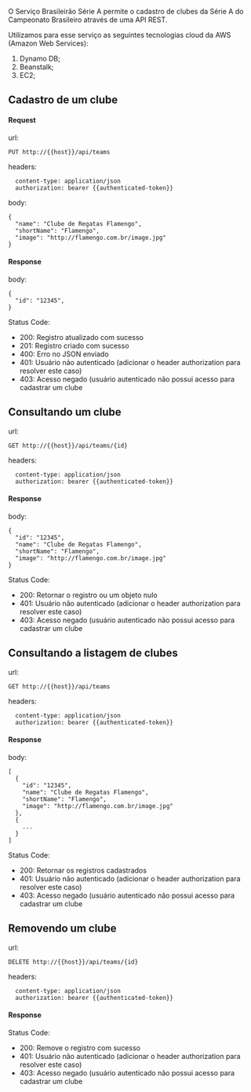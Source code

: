 O Serviço Brasileirão Série A permite o cadastro de clubes da Série A do Campeonato Brasileiro através de uma API REST.

Utilizamos para esse serviço as seguintes tecnologias cloud da AWS (Amazon Web Services):

1. Dynamo DB;
2. Beanstalk;
3. EC2;

## Cadastro de um clube

#### Request
url: 
```
PUT http://{{host}}/api/teams
```
headers:
```
  content-type: application/json
  authorization: bearer {{authenticated-token}}
```
body:
```
{
  "name": "Clube de Regatas Flamengo",
  "shortName": "Flamengo",
  "image": "http://flamengo.com.br/image.jpg"
}
```
#### Response
body:
```
{
  "id": "12345",
}
```

Status Code:
- 200: Registro atualizado com sucesso
- 201: Registro criado com sucesso
- 400: Erro no JSON enviado
- 401: Usuário não autenticado (adicionar o header authorization para resolver este caso)
- 403: Acesso negado (usuário autenticado não possui acesso para cadastrar um clube


## Consultando um clube
url: 
```
GET http://{{host}}/api/teams/{id}
```
headers:
```
  content-type: application/json
  authorization: bearer {{authenticated-token}}
```
#### Response
body:
```
{
  "id": "12345",
  "name": "Clube de Regatas Flamengo",
  "shortName": "Flamengo",
  "image": "http://flamengo.com.br/image.jpg"
}
```

Status Code:
- 200: Retornar o registro ou um objeto nulo
- 401: Usuário não autenticado (adicionar o header authorization para resolver este caso)
- 403: Acesso negado (usuário autenticado não possui acesso para cadastrar um clube

## Consultando a listagem de clubes
url: 
```
GET http://{{host}}/api/teams
```
headers:
```
  content-type: application/json
  authorization: bearer {{authenticated-token}}
```
#### Response
body:
```
[
  {
    "id": "12345",
    "name": "Clube de Regatas Flamengo",
    "shortName": "Flamengo",
    "image": "http://flamengo.com.br/image.jpg"
  },
  {
    ...
  }
]
```

Status Code:
- 200: Retornar os registros cadastrados
- 401: Usuário não autenticado (adicionar o header authorization para resolver este caso)
- 403: Acesso negado (usuário autenticado não possui acesso para cadastrar um clube

## Removendo um clube
url: 
```
DELETE http://{{host}}/api/teams/{id}
```
headers:
```
  content-type: application/json
  authorization: bearer {{authenticated-token}}
```
#### Response
Status Code:
- 200: Remove o registro com sucesso
- 401: Usuário não autenticado (adicionar o header authorization para resolver este caso)
- 403: Acesso negado (usuário autenticado não possui acesso para cadastrar um clube
